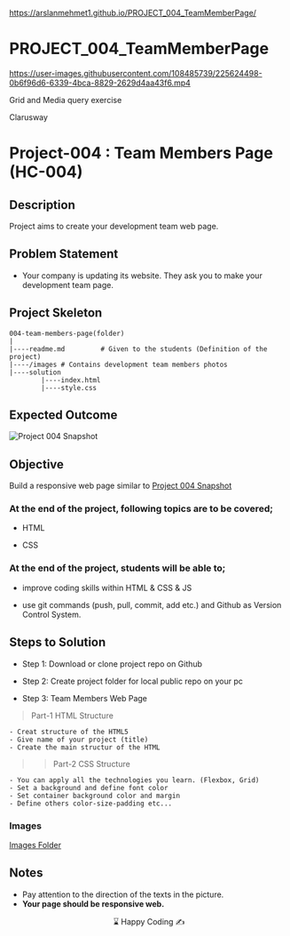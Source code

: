 https://arslanmehmet1.github.io/PROJECT_004_TeamMemberPage/

# PROJECT_004_TeamMemberPage
https://user-images.githubusercontent.com/108485739/225624498-0b6f96d6-6339-4bca-8829-2629d4aa43f6.mp4

Grid and Media query exercise

<p>Clarusway<img align="right"
  src="https://secure.meetupstatic.com/photos/event/3/1/b/9/600_488352729.jpeg"  width="15px"></p>

# Project-004 : Team Members Page (HC-004)

## Description

Project aims to create your development team web page.

## Problem Statement

- Your company is updating its website. They ask you to make your development team page.

## Project Skeleton

```
004-team-members-page(folder)
|
|----readme.md         # Given to the students (Definition of the project)
|----/images # Contains development team members photos
|----solution
        |----index.html
        |----style.css

```

## Expected Outcome

![Project 004 Snapshot](./project04.png)

## Objective

Build a responsive web page similar to [Project 004 Snapshot](./project04.png)

### At the end of the project, following topics are to be covered;

- HTML

- CSS

### At the end of the project, students will be able to;

- improve coding skills within HTML & CSS & JS

- use git commands (push, pull, commit, add etc.) and Github as Version Control System.

## Steps to Solution

- Step 1: Download or clone project repo on Github

- Step 2: Create project folder for local public repo on your pc

- Step 3: Team Members Web Page

> Part-1 HTML Structure

    - Creat structure of the HTML5
    - Give name of your project (title)
    - Create the main structur of the HTML

> > Part-2 CSS Structure

    - You can apply all the technologies you learn. (Flexbox, Grid)
    - Set a background and define font color
    - Set container background color and margin
    - Define others color-size-padding etc...

### Images

[Images Folder](./images/)

## Notes

- Pay attention to the direction of the texts in the picture.
- **Your page should be responsive web.**

<center> ⌛ Happy Coding  ✍ </center>
